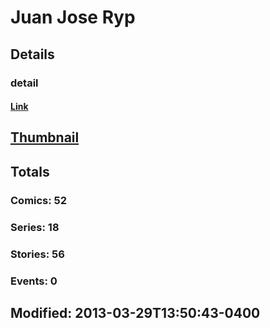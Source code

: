 # Juan Jose Ryp 
## Details
### detail
#### [Link](http://marvel.com/comics/creators/10344/juan_jose_ryp?utm_campaign=apiRef&utm_source=225578a89fc76f3d20fbffda5d17a88d)
## [Thumbnail](http://i.annihil.us/u/prod/marvel/i/mg/c/d0/4bffd16978a0f.jpg)
## Totals
### Comics: 52
### Series: 18
### Stories: 56
### Events: 0
## Modified: 2013-03-29T13:50:43-0400